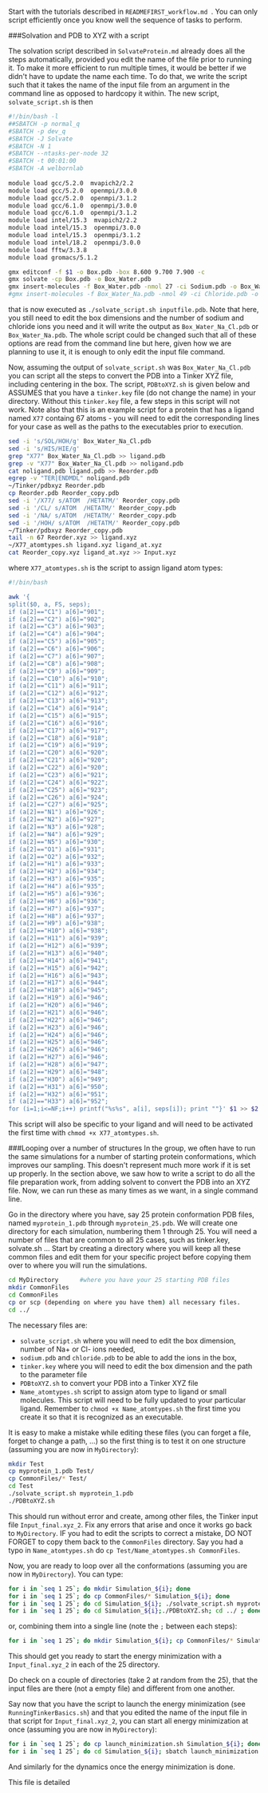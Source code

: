 Start with the tutorials described in `READMEFIRST_workflow.md `. You can only script efficiently once you know well the sequence of tasks to perform. 

###Solvation and PDB to XYZ with a script

The solvation script described in `SolvateProtein.md` already does all the steps automatically, provided you edit the name of the file prior to running it. To make it more efficient to run multiple times, it would be better if we didn't have to update the name each time. To do that, we write the script such that it takes the name of the input file from an argument in the command line as opposed to hardcopy it within. The new script, `solvate_script.sh` is then

```sh
#!/bin/bash -l
##SBATCH -p normal_q
#SBATCH -p dev_q
#SBATCH -J Solvate
#SBATCH -N 1
#SBATCH --ntasks-per-node 32
#SBATCH -t 00:01:00 
#SBATCH -A welbornlab
 
module load gcc/5.2.0  mvapich2/2.2
module load gcc/5.2.0  openmpi/3.0.0
module load gcc/5.2.0  openmpi/3.1.2
module load gcc/6.1.0  openmpi/3.0.0
module load gcc/6.1.0  openmpi/3.1.2
module load intel/15.3  mvapich2/2.2
module load intel/15.3  openmpi/3.0.0
module load intel/15.3  openmpi/3.1.2
module load intel/18.2  openmpi/3.0.0
module load fftw/3.3.8
module load gromacs/5.1.2 

gmx editconf -f $1 -o Box.pdb -box 8.600 9.700 7.900 -c 
gmx solvate -cp Box.pdb -o Box_Water.pdb 
gmx insert-molecules -f Box_Water.pdb -nmol 27 -ci Sodium.pdb -o Box_Water_Na.pdb 
#gmx insert-molecules -f Box_Water_Na.pdb -nmol 49 -ci Chloride.pdb -o Box_Water_Na_Cl.pdb
```

that is now executed as `./solvate_script.sh inputfile.pdb`. Note that here, you still need to edit the box dimensions and the number of sodium and chloride ions you need and it will write the output as `Box_Water_Na_Cl.pdb` or `Box_Water_Na.pdb`. The whole script could be changed such that all of these options are read from the command line but here, given how we are planning to use it, it is enough to only edit the input file command.   


Now, assuming the output of `solvate_script.sh` was `Box_Water_Na_Cl.pdb` you can script all the steps to convert the PDB into a Tinker XYZ file, including centering in the box. The script, `PDBtoXYZ.sh` is given below and ASSUMES that you have a `tinker.key` file (do not change the name) in your directory. Without this `tinker.key` file, a few steps in this script will not work. Note also that this is an example script for a protein that has a ligand named `X77` containg 67 atoms - you will need to edit the corresponding lines for your case as well as the paths to the executables prior to execution.

```sh
sed -i 's/SOL/HOH/g' Box_Water_Na_Cl.pdb 
sed -i 's/HIS/HIE/g' 
grep "X77" Box_Water_Na_Cl.pdb >> ligand.pdb
grep -v "X77" Box_Water_Na_Cl.pdb >> noligand.pdb
cat noligand.pdb ligand.pdb >> Reorder.pdb
egrep -v "TER|ENDMDL" noligand.pdb
~/Tinker/pdbxyz Reorder.pdb
cp Reorder.pdb Reorder_copy.pdb
sed -i '/X77/ s/ATOM  /HETATM/' Reorder_copy.pdb
sed -i '/CL/ s/ATOM  /HETATM/' Reorder_copy.pdb
sed -i '/NA/ s/ATOM  /HETATM/' Reorder_copy.pdb
sed -i '/HOH/ s/ATOM  /HETATM/' Reorder_copy.pdb
~/Tinker/pdbxyz Reorder_copy.pdb 
tail -n 67 Reorder.xyz >> ligand.xyz
~/X77_atomtypes.sh ligand.xyz ligand_at.xyz
cat Reorder_copy.xyz ligand_at.xyz >> Input.xyz
```

where `X77_atomtypes.sh` is the script to assign ligand atom types:

```sh
#!/bin/bash

awk '{
split($0, a, FS, seps);
if (a[2]=="C1") a[6]="901";
if (a[2]=="C2") a[6]="902"; 
if (a[2]=="C3") a[6]="903";
if (a[2]=="C4") a[6]="904";
if (a[2]=="C5") a[6]="905";
if (a[2]=="C6") a[6]="906";
if (a[2]=="C7") a[6]="907";
if (a[2]=="C8") a[6]="908";
if (a[2]=="C9") a[6]="909";
if (a[2]=="C10") a[6]="910";
if (a[2]=="C11") a[6]="911";
if (a[2]=="C12") a[6]="912";
if (a[2]=="C13") a[6]="913";
if (a[2]=="C14") a[6]="914";
if (a[2]=="C15") a[6]="915";
if (a[2]=="C16") a[6]="916";
if (a[2]=="C17") a[6]="917";
if (a[2]=="C18") a[6]="918";
if (a[2]=="C19") a[6]="919";
if (a[2]=="C20") a[6]="920";
if (a[2]=="C21") a[6]="920";
if (a[2]=="C22") a[6]="920";
if (a[2]=="C23") a[6]="921";
if (a[2]=="C24") a[6]="922";
if (a[2]=="C25") a[6]="923";
if (a[2]=="C26") a[6]="924";
if (a[2]=="C27") a[6]="925";
if (a[2]=="N1") a[6]="926";
if (a[2]=="N2") a[6]="927";
if (a[2]=="N3") a[6]="928";
if (a[2]=="N4") a[6]="929";
if (a[2]=="N5") a[6]="930";
if (a[2]=="O1") a[6]="931";
if (a[2]=="O2") a[6]="932";
if (a[2]=="H1") a[6]="933";
if (a[2]=="H2") a[6]="934";
if (a[2]=="H3") a[6]="935";
if (a[2]=="H4") a[6]="935";
if (a[2]=="H5") a[6]="936";
if (a[2]=="H6") a[6]="936";
if (a[2]=="H7") a[6]="937";
if (a[2]=="H8") a[6]="937";
if (a[2]=="H9") a[6]="938";
if (a[2]=="H10") a[6]="938";
if (a[2]=="H11") a[6]="939";
if (a[2]=="H12") a[6]="939";
if (a[2]=="H13") a[6]="940";
if (a[2]=="H14") a[6]="941";
if (a[2]=="H15") a[6]="942";
if (a[2]=="H16") a[6]="943";
if (a[2]=="H17") a[6]="944";
if (a[2]=="H18") a[6]="945";
if (a[2]=="H19") a[6]="946";
if (a[2]=="H20") a[6]="946";
if (a[2]=="H21") a[6]="946";
if (a[2]=="H22") a[6]="946";
if (a[2]=="H23") a[6]="946";
if (a[2]=="H24") a[6]="946";
if (a[2]=="H25") a[6]="946";
if (a[2]=="H26") a[6]="946";
if (a[2]=="H27") a[6]="946";
if (a[2]=="H28") a[6]="947";
if (a[2]=="H29") a[6]="948";
if (a[2]=="H30") a[6]="949";
if (a[2]=="H31") a[6]="950";
if (a[2]=="H32") a[6]="951";
if (a[2]=="H33") a[6]="952";
for (i=1;i<=NF;i++) printf("%s%s", a[i], seps[i]); print ""}' $1 >> $2
```
This script will also be specific to your ligand and will need to be activated the first time with `chmod +x X77_atomtypes.sh`. 


###Looping over a number of structures
In the group, we often have to run the same simulations for a number of starting protein conformations, which improves our sampling. This doesn't represent much more work if it is set up properly. In the section above, we saw how to write a script to do all the file preparation work, from adding solvent to convert the PDB into an XYZ file. Now, we can run these as many times as we want, in a single command line. 

Go in the directory where you have, say 25 protein conformation PDB files, named `myprotein_1.pdb` through `myprotein_25.pdb`. We will create one directory for each simulation, numbering them 1 through 25. You will need a number of files that are common to all 25 cases, such as tinker.key, solvate.sh ... Start by creating a directory where you will keep all these common files and edit them for your specific project before copying them over to where you will run the simulations. 

```sh
cd MyDirectory		#where you have your 25 starting PDB files
mkdir CommonFiles
cd CommonFiles
cp or scp (depending on where you have them) all necessary files.
cd ../
```


The necessary files are:

- `solvate_script.sh` where you will need to edit the box dimension, number of Na+ or Cl- ions needed,
- `sodium.pdb` and `chloride.pdb` to be able to add the ions in the box, 
- `tinker.key` where you will need to edit the box dimension and the path to the parameter file
- `PDBtoXYZ.sh` to convert your PDB into a Tinker XYZ file
- `Name_atomtypes.sh` script to assign atom type to ligand or small molecules. This script will need to be fully updated to your particular ligand. Remember to `chmod +x Name_atomtypes.sh` the first time you create it so that it is recognized as an executable.


It is easy to make a mistake while editing these files (you can forget a file, forget to change a path, ...) so the first thing is to test it on one structure (assuming you are now in `MyDirectory`):

```sh
mkdir Test
cp myprotein_1.pdb Test/
cp CommonFiles/* Test/
cd Test
./solvate_script.sh myprotein_1.pdb
./PDBtoXYZ.sh
```

This should run without error and create, among other files, the Tinker input file `Input_final.xyz_2`. Fix any errors that arise and once it works go back to `MyDirectory`. IF you had to edit the scripts to correct a mistake, DO NOT FORGET to copy them back to the `CommonFiles` directory. Say you had a typo in `Name_atomtypes.sh` do `cp Test/Name_atomtypes.sh CommonFiles`. 

Now, you are ready to loop over all the conformations (assuming you are now in `MyDirectory`). You can type:



```sh
for i in `seq 1 25`; do mkdir Simulation_${i}; done
for i in `seq 1 25`; do cp CommonFiles/* Simulation_${i}; done
for i in `seq 1 25`; do cd Simulation_${i}; ./solvate_script.sh myprotein_${i}.pdb; cd ../; done
for i in `seq 1 25`; do cd Simulation_${i};./PDBtoXYZ.sh; cd ../ ; done
```
or, combining them into a single line (note the `;` between each steps):

```sh
for i in `seq 1 25`; do mkdir Simulation_${i}; cp CommonFiles/* Simulation_${i}; cd Simulation_${i}; ./solvate_script.sh myprotein_${i}.pdb; ./PDBtoXYZ.sh; cd ../ ; done
```

This should get you ready to start the energy minimization with a `Input_final.xyz_2` in each of the 25 directory. 

Do check on a couple of directories (take 2 at random from the 25), that the input files are there (not a empty file) and different from one another. 

Say now that you have the script to launch the energy minimization (see `RunningTinkerBasics.sh`) and that you edited the name of the input file in that script for `Input_final.xyz_2`, you can start all energy minimization at once (assuming you are now in `MyDirectory`):

```sh
for i in `seq 1 25`; do cp launch_minimization.sh Simulation_${i}; done
for i in `seq 1 25`; do cd Simulation_${i}; sbatch launch_minimization.sh; cd ../; done
```

And similarly for the dynamics once the energy minimization is done. 

This file is detailed






